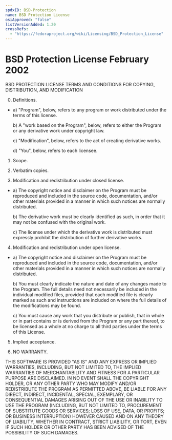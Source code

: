```yaml
---
spdxID: BSD-Protection
name: BSD Protection License
osiApproved: "false"
listVersionAdded: 1.20
crossRefs: 
  - "https://fedoraproject.org/wiki/Licensing/BSD_Protection_License"
---
```


# BSD Protection License February 2002

BSD PROTECTION LICENSE TERMS AND CONDITIONS FOR COPYING, DISTRIBUTION, AND MODIFICATION

0. Definitions.

-
  a) "Program", below, refers to any program or work distributed under the terms of this license.

  b) A "work based on the Program", below, refers to either the Program or any derivative work under copyright law.

  c) "Modification", below, refers to the act of creating derivative works.

  d) "You", below, refers to each licensee.

1. Scope.

2. Verbatim copies.

3. Modification and redistribution under closed license.

-
  a) The copyright notice and disclaimer on the Program must be reproduced and included in the source code, documentation, and/or other materials provided in a manner in which such notices are normally distributed.

  b) The derivative work must be clearly identified as such, in order that it may not be confused with the original work.

  c) The license under which the derivative work is distributed must expressly prohibit the distribution of further derivative works.

4. Modification and redistribution under open license.

-
  a) The copyright notice and disclaimer on the Program must be reproduced and included in the source code, documentation, and/or other materials provided in a manner in which such notices are normally distributed.

  b) You must clearly indicate the nature and date of any changes made to the Program. The full details need not necessarily be included in the individual modified files, provided that each modified file is clearly marked as such and instructions are included on where the full details of the modifications may be found.

  c) You must cause any work that you distribute or publish, that in whole or in part contains or is derived from the Program or any part thereof, to be licensed as a whole at no charge to all third parties under the terms of this License.

5. Implied acceptance.

6. NO WARRANTY.

THIS SOFTWARE IS PROVIDED "AS IS" AND ANY EXPRESS OR IMPLIED WARRANTIES, INCLUDING, BUT NOT LIMITED TO, THE IMPLIED WARRANTIES OF MERCHANTABILITY AND FITNESS FOR A PARTICULAR PURPOSE ARE DISCLAIMED. IN NO EVENT SHALL THE COPYRIGHT HOLDER, OR ANY OTHER PARTY WHO MAY MODIFY AND/OR REDISTRIBUTE THE PROGRAM AS PERMITTED ABOVE, BE LIABLE FOR ANY DIRECT, INDIRECT, INCIDENTAL, SPECIAL, EXEMPLARY, OR CONSEQUENTIAL DAMAGES ARISING OUT OF THE USE OR INABILITY TO USE THE PROGRAM (INCLUDING, BUT NOT LIMITED TO, PROCUREMENT OF SUBSTITUTE GOODS OR SERVICES; LOSS OF USE, DATA, OR PROFITS; OR BUSINESS INTERRUPTION) HOWEVER CAUSED AND ON ANY THEORY OF LIABILITY, WHETHER IN CONTRACT, STRICT LIABILITY, OR TORT, EVEN IF SUCH HOLDER OR OTHER PARTY HAS BEEN ADVISED OF THE POSSIBILITY OF SUCH DAMAGES.
